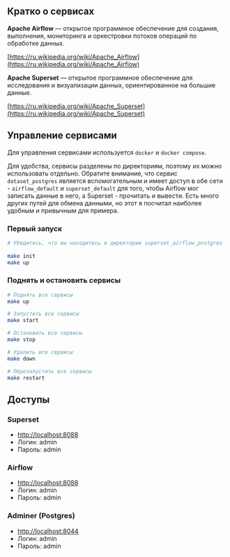## Кратко о сервисах

**Apache Airflow** — открытое программное обеспечение для создания, выполнения, мониторинга и оркестровки потоков операций по обработке данных.

[https://ru.wikipedia.org/wiki/Apache_Airflow](https://ru.wikipedia.org/wiki/Apache_Airflow)

**Apache Superset** — открытое программное обеспечение для исследования и визуализации данных, ориентированное на большие данные.

[https://ru.wikipedia.org/wiki/Apache_Superset](https://ru.wikipedia.org/wiki/Apache_Superset)

## Управление сервисами

Для управления сервисами используется `docker` и `docker compose`.

Для удобства, сервисы разделены по директориям, поэтому их можно использовать отдельно.
Обратите внимание, что сервис `dataset_postgres` является вспомогательным и имеет доступ в обе сети -
`airflow_default` и `superset_default` для того, чтобы Airflow мог записать данные в него, а
Superset - прочитать и вывести. Есть много других путей для обмена данными, но этот я посчитал наиболее удобным и привычным
для примера.

### Первый запуск

```bash
# Убедитесь, что вы находитесь в директории superset_airflow_postgres
 
make init
make up
```

### Поднять и остановить сервисы

```bash
# Поднять все сервисы
make up

# Запустить все сервисы
make start

# Остановить все сервисы
make stop

# Удалить все сервисы
make down

# Перезапустить все сервисы
make restart
```

## Доступы

### Superset

* [http://localhost:8088](http://localhost:8088) 
* Логин: admin
* Пароль: admin

### Airflow

* [http://localhost:8088](http://localhost:8088) 
* Логин: admin
* Пароль: admin

### Adminer (Postgres)

* [http://localhost:8044](http://localhost:8044) 
* Логин: admin
* Пароль: admin